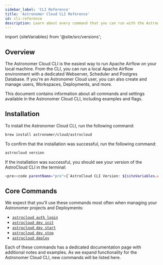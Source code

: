 ```yaml
---
sidebar_label: 'CLI Reference'
title: 'Astronomer Cloud CLI Reference'
id: cli-reference
description: Learn about every command that you can run with the Astronomer Cloud CLI.
---
```


import {siteVariables} from '@site/src/versions';

## Overview

The Astronomer Cloud CLI is the easiest way to run Apache Airflow on your local machine. From the CLI, you can run a local Apache Airflow environment with a dedicated Webserver, Scheduler and Postgres Database. If you're an Astronomer Cloud user, you can also create and manage users, Workspaces, Deployments, and more.

This document contains information about all commands and settings available in the Astronomer Cloud CLI, including examples and flags.

## Installation

To install the Astronomer Cloud CLI, run the following command:

```sh
brew install astronomer/cloud/astrocloud
```

To confirm that the installation was successful, run the following command:

```sh
astrocloud version
```

If the installation was successful, you should see your version of the AstroCloud CLI in the terminal:

```sh
<pre><code parentName="pre">{`AstroCloud CLI Version: ${siteVariables.cliVersion}`}</code></pre>
```

## Core Commands

We expect that you'll use these commands most often when managing your Astronomer projects and Deployments:

- [`astrocloud auth login`](cli-reference/astrocloud-auth-login.md)
- [`astrocloud dev init`](cli-reference/astrocloud-dev-init.md)
- [`astrocloud dev start`](cli-reference/astrocloud-dev-start.md)
- [`astrocloud dev stop`](cli-reference/astrocloud-dev-stop.md)
- [`astrocloud deploy`](cli-reference/astrocloud-deploy.md)

Each of these commands has a dedicated documentation page with additional notes and examples. As we expand functionality for the Astronomer Cloud CLI, new commands will be listed here.
